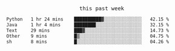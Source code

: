 

<p align="center"><samp>this past week</samp></p>
<!--START_SECTION:waka-->

```txt
Python   1 hr 24 mins    ██████████▓░░░░░░░░░░░░░░   42.15 %
Java     1 hr 4 mins     ████████░░░░░░░░░░░░░░░░░   32.15 %
Text     29 mins         ███▓░░░░░░░░░░░░░░░░░░░░░   14.73 %
Other    9 mins          █▒░░░░░░░░░░░░░░░░░░░░░░░   04.75 %
sh       8 mins          █░░░░░░░░░░░░░░░░░░░░░░░░   04.26 %
```

<!--END_SECTION:waka-->


